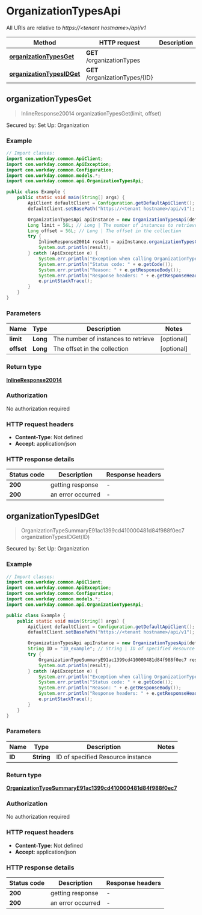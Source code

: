 # OrganizationTypesApi

All URIs are relative to *https://&lt;tenant hostname&gt;/api/v1*

Method | HTTP request | Description
------------- | ------------- | -------------
[**organizationTypesGet**](OrganizationTypesApi.md#organizationTypesGet) | **GET** /organizationTypes | 
[**organizationTypesIDGet**](OrganizationTypesApi.md#organizationTypesIDGet) | **GET** /organizationTypes/{ID} | 



## organizationTypesGet

> InlineResponse20014 organizationTypesGet(limit, offset)



Secured by: Set Up: Organization

### Example

```java
// Import classes:
import com.workday.common.ApiClient;
import com.workday.common.ApiException;
import com.workday.common.Configuration;
import com.workday.common.models.*;
import com.workday.common.api.OrganizationTypesApi;

public class Example {
    public static void main(String[] args) {
        ApiClient defaultClient = Configuration.getDefaultApiClient();
        defaultClient.setBasePath("https://<tenant hostname>/api/v1");

        OrganizationTypesApi apiInstance = new OrganizationTypesApi(defaultClient);
        Long limit = 56L; // Long | The number of instances to retrieve
        Long offset = 56L; // Long | The offset in the collection
        try {
            InlineResponse20014 result = apiInstance.organizationTypesGet(limit, offset);
            System.out.println(result);
        } catch (ApiException e) {
            System.err.println("Exception when calling OrganizationTypesApi#organizationTypesGet");
            System.err.println("Status code: " + e.getCode());
            System.err.println("Reason: " + e.getResponseBody());
            System.err.println("Response headers: " + e.getResponseHeaders());
            e.printStackTrace();
        }
    }
}
```

### Parameters


Name | Type | Description  | Notes
------------- | ------------- | ------------- | -------------
 **limit** | **Long**| The number of instances to retrieve | [optional]
 **offset** | **Long**| The offset in the collection | [optional]

### Return type

[**InlineResponse20014**](InlineResponse20014.md)

### Authorization

No authorization required

### HTTP request headers

- **Content-Type**: Not defined
- **Accept**: application/json


### HTTP response details
| Status code | Description | Response headers |
|-------------|-------------|------------------|
| **200** | getting response |  -  |
| **200** | an error occurred |  -  |


## organizationTypesIDGet

> OrganizationTypeSummaryE91ac1399cd410000481d84f988f0ec7 organizationTypesIDGet(ID)



Secured by: Set Up: Organization

### Example

```java
// Import classes:
import com.workday.common.ApiClient;
import com.workday.common.ApiException;
import com.workday.common.Configuration;
import com.workday.common.models.*;
import com.workday.common.api.OrganizationTypesApi;

public class Example {
    public static void main(String[] args) {
        ApiClient defaultClient = Configuration.getDefaultApiClient();
        defaultClient.setBasePath("https://<tenant hostname>/api/v1");

        OrganizationTypesApi apiInstance = new OrganizationTypesApi(defaultClient);
        String ID = "ID_example"; // String | ID of specified Resource instance
        try {
            OrganizationTypeSummaryE91ac1399cd410000481d84f988f0ec7 result = apiInstance.organizationTypesIDGet(ID);
            System.out.println(result);
        } catch (ApiException e) {
            System.err.println("Exception when calling OrganizationTypesApi#organizationTypesIDGet");
            System.err.println("Status code: " + e.getCode());
            System.err.println("Reason: " + e.getResponseBody());
            System.err.println("Response headers: " + e.getResponseHeaders());
            e.printStackTrace();
        }
    }
}
```

### Parameters


Name | Type | Description  | Notes
------------- | ------------- | ------------- | -------------
 **ID** | **String**| ID of specified Resource instance |

### Return type

[**OrganizationTypeSummaryE91ac1399cd410000481d84f988f0ec7**](OrganizationTypeSummaryE91ac1399cd410000481d84f988f0ec7.md)

### Authorization

No authorization required

### HTTP request headers

- **Content-Type**: Not defined
- **Accept**: application/json


### HTTP response details
| Status code | Description | Response headers |
|-------------|-------------|------------------|
| **200** | getting response |  -  |
| **200** | an error occurred |  -  |

